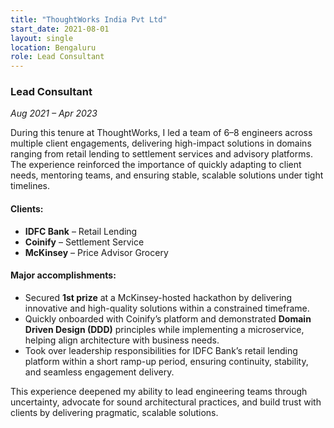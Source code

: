 ```yaml
---
title: "ThoughtWorks India Pvt Ltd"
start_date: 2021-08-01
layout: single
location: Bengaluru
role: Lead Consultant
---
```


### Lead Consultant  
*Aug 2021 – Apr 2023*

During this tenure at ThoughtWorks, I led a team of 6–8 engineers across multiple client engagements, delivering high-impact solutions in domains ranging from retail lending to settlement services and advisory platforms. The experience reinforced the importance of quickly adapting to client needs, mentoring teams, and ensuring stable, scalable solutions under tight timelines.

#### Clients:
- **IDFC Bank** – Retail Lending  
- **Coinify** – Settlement Service  
- **McKinsey** – Price Advisor Grocery

#### Major accomplishments:
- Secured **1st prize** at a McKinsey-hosted hackathon by delivering innovative and high-quality solutions within a constrained timeframe.
- Quickly onboarded with Coinify’s platform and demonstrated **Domain Driven Design (DDD)** principles while implementing a microservice, helping align architecture with business needs.
- Took over leadership responsibilities for IDFC Bank’s retail lending platform within a short ramp-up period, ensuring continuity, stability, and seamless engagement delivery.

This experience deepened my ability to lead engineering teams through uncertainty, advocate for sound architectural practices, and build trust with clients by delivering pragmatic, scalable solutions.
